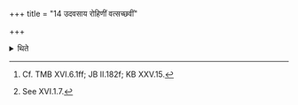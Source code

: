 +++
title = "14 उदवसाय रोहिणीं वत्सच्छवीं"

+++

<details><summary>थिते</summary>

14. Having completed the Abhijit or Viśvajit, having put red hide of a calf flayed along with the ears and tail, accompanied by the hoof or the upper foot parts, with its hairy side outside, having covered the head by means of a turban in a clockwise manner he takes a Camasa-pot made of Udumbara-wood or a spotted spade made of Udumbara-wood or Bamboo-wood[^1] of the size mentioned earlier.[^2]   

[^1]: Cf. TMB XVI.6.1ff; JB II.182f; KB XXV.15.  

[^2]: See XVI.1.7.  

</details>
